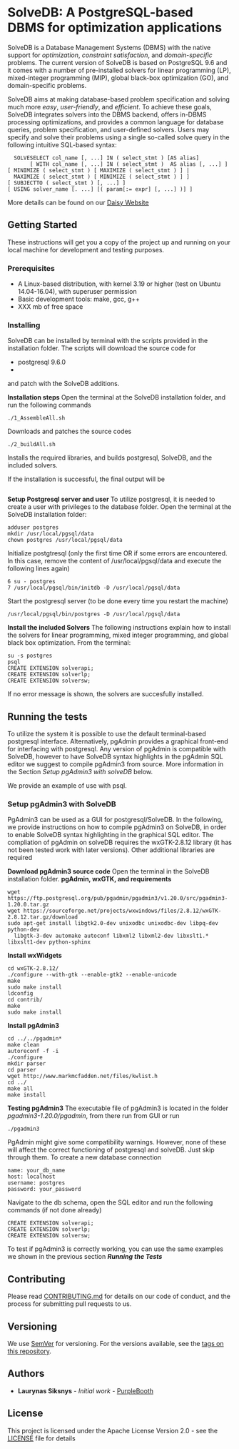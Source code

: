 # SolveDB: A PostgreSQL-based DBMS for optimization applications

SolveDB is a Database Management Systems (DBMS) with the native support for *optimization*, *constraint satisfaction*, and *domain-specific* problems. 
The current version of SolveDB is based on PostgreSQL 9.6 and it comes with a number of pre-installed solvers for linear programming (LP), mixed-integer programming (MIP), global black-box 
optimization (GO), and domain-specific problems. 

SolveDB aims at making database-based problem specification and solving much more *easy*, *user-friendly*, and *efficient*. To achieve these goals, SolveDB integrates solvers into 
the DBMS backend, offers in-DBMS processing optimizations, and provides a common language for database queries, problem specification, and user-defined solvers.
Users may specify and solve their problems using a single so-called solve query in the following intuitive SQL-based syntax:

```
  SOLVESELECT col_name [, ...] IN ( select_stmt ) [AS alias]
       [ WITH col_name [, ...] IN ( select_stmt )  AS alias [, ...] ]
[ MINIMIZE ( select_stmt ) [ MAXIMIZE ( select_stmt ) ] |
  MAXIMIZE ( select_stmt ) [ MINIMIZE ( select_stmt ) ] ]
[ SUBJECTTO ( select_stmt ) [, ...] ]
[ USING solver_name [. ...] [( param[:= expr] [, ...] )] ]
```

More details can be found on our [Daisy Website](http://daisy.aau.dk/solvedb)

## Getting Started

These instructions will get you a copy of the project up and running on your local machine for development and testing purposes.

### Prerequisites

- A Linux-based distribution, with kernel 3.19 or higher (test on Ubuntu 14.04-16.04), with superuser permission
- Basic development tools: make, gcc, g++
- XXX mb of free space


### Installing

SolveDB can be installed by terminal with the scripts provided in the installation folder. The scripts will download the source code for
- postgresql 9.6.0
-

and patch with the SolveDB additions.

**Installation steps**
Open the terminal at the SolveDB installation folder, and run the following commands
```
./1_AssembleAll.sh
```
Downloads and patches the source codes
```
./2_buildAll.sh
```
Installs the required libraries, and builds postgresql, SolveDB, and the included solvers.

If the installation is successful, the final output will be
```

```

**Setup Postgresql server and user**
To utilize postgresql, it is needed to create a user with privileges to the database folder. Open the terminal at the SolveDB installation folder:

```
adduser postgres
mkdir /usr/local/pgsql/data
chown postgres /usr/local/pgsql/data
```


Initialize postgtresql (only the first time OR if some errors are encountered. In this case, remove the content of /usr/local/pgsql/data and execute the following lines again)
```
6 su - postgres
7 /usr/local/pgsql/bin/initdb -D /usr/local/pgsql/data
```

Start the postgresql server (to be done every time you restart the machine)

```
/usr/local/pgsql/bin/postgres -D /usr/local/pgsql/data 
```

**Install the included Solvers**
The following instructions explain how to install the solvers for linear programming, mixed integer programming, and global black box optimization. From the terminal:

```
su -s postgres
psql
CREATE EXTENSION solverapi;
CREATE EXTENSION solverlp;
CREATE EXTENSION solversw;
```
If no error message is shown, the solvers are succesfully installed.


## Running the tests

To utilize the system it is possible to use the default terminal-based postgresql interface. Alternatively, pgAdmin provides a graphical front-end for interfacing with postgresql. Any version of pgAdmin is compatible with SolveDB, however to have SolveDB syntax highlights in the pgAdmin SQL editor we suggest to compile pgAdmin3 from source. More information in the Section *Setup pgAdmin3 with solveDB* below.

We provide an example of use with psql.


### Setup pgAdmin3 with SolveDB
PgAdmin3 can be used as a GUI for postgresql/SolveDB. In the following, we provide instructions on how to compile pgAdmin3 on SolveDB, in order to enable SolveDB syntax highlighting in the graphical SQL editor. The compliation of pgAdmin on solveDB requires the wxGTK-2.8.12 library (it has not been tested work with later versions). Other additional libraries are required

**Download pgAdmin3 source code**
Open the terminal in the SolveDB installation folder. 
**pgAdmin, wxGTK, and requirements**
```
wget https://ftp.postgresql.org/pub/pgadmin/pgadmin3/v1.20.0/src/pgadmin3-1.20.0.tar.gz
wget https://sourceforge.net/projects/wxwindows/files/2.8.12/wxGTK-2.8.12.tar.gz/download
sudo apt-get install libgtk2.0-dev unixodbc unixodbc-dev libpq-dev python-dev 
  libgtk-3-dev automake autoconf libxml2 libxml2-dev libxslt1.* libxslt1-dev python-sphinx
```
**Install wxWidgets**
```
cd wxGTK-2.8.12/
./configure --with-gtk --enable-gtk2 --enable-unicode
make
sudo make install
ldconfig
cd contrib/
make
sudo make install
```
**Install pgAdmin3**
```
cd ../../pgadmin*
make clean
autoreconf -f -i
./configure
mkdir parser
cd parser 
wget http://www.markmcfadden.net/files/kwlist.h 
cd ../
make all
make install
```

**Testing pgAdmin3**
The executable file of pgAdmin3 is located in the folder *pgadmin3-1.20.0/pgadmin*, from there run from GUI or run
```
./pgadmin3
```
PgAdmin might give some compatibility warnings. However, none of these will affect the correct functioning of postgresql and solveDB. Just skip through them.
To create a new database connection
```
name: your_db_name
host: localhost
username: postgres 
password: your_password
```

Navigate to the db schema, open the SQL editor and run the following commands (if not done already)
```
CREATE EXTENSION solverapi;
CREATE EXTENSION solverlp;
CREATE EXTENSION solversw;
```

To test if pgAdmin3 is correctly working, you can use the same examples we shown in the previous section **_Running the Tests_**

## Contributing

Please read [CONTRIBUTING.md](https://gist.github.com/PurpleBooth/b24679402957c63ec426) for details on our code of conduct, and the process for submitting pull requests to us.

## Versioning

We use [SemVer](http://semver.org/) for versioning. For the versions available, see the [tags on this repository](https://github.com/your/project/tags). 

## Authors

* **Laurynas Siksnys** - *Initial work* - [PurpleBooth](https://github.com/PurpleBooth)

## License

This project is licensed under the Apache License Version 2.0 - see the [LICENSE](LICENSE) file for details

